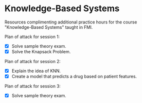 # Knowledge-Based Systems

Resources complimenting additional practice hours for the course "Knowledge-Based Systems" taught in FMI.

Plan of attack for session 1:

- [X] Solve sample theory exam.
- [X] Solve the Knapsack Problem.

Plan of attack for session 2:

- [X] Explain the idea of KNN.
- [X] Create a model that predicts a drug based on patient features.

Plan of attack for session 3:

- [X] Solve sample theory exam.
